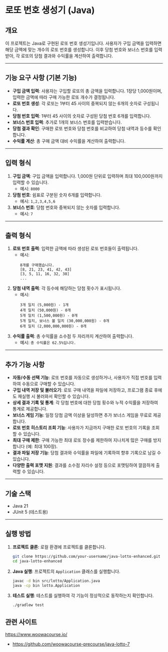 # 로또 번호 생성기 (Java)

## 개요

이 프로젝트는 Java로 구현된 로또 번호 생성기입니다. 사용자가 구입 금액을 입력하면 해당 금액에 맞는 개수의 로또 번호를 생성합니다. 이후 당첨 번호와 보너스 번호를 입력받아, 각 로또의 당첨 결과와 수익률을 계산하여 출력합니다.

---

## 기능 요구 사항 (기본 기능)

- **구입 금액 입력**: 사용자는 구입할 로또의 총 금액을 입력합니다. 1장당 1,000원이며, 입력한 금액에 따라 구매 가능한 로또 개수가 결정됩니다.
- **로또 번호 생성**: 각 로또는 1부터 45 사이의 중복되지 않는 6개의 숫자로 구성됩니다.
- **당첨 번호 입력**: 1부터 45 사이의 숫자로 구성된 당첨 번호 6개를 입력합니다.
- **보너스 번호 입력**: 추가로 1개의 보너스 번호를 입력받습니다.
- **당첨 결과 확인**: 구매한 로또 번호와 당첨 번호를 비교하여 당첨 내역과 등수를 확인합니다.
- **수익률 계산**: 총 구매 금액 대비 수익률을 계산하여 출력합니다.

---

## 입력 형식

1. **구입 금액**: 구입 금액을 입력합니다. 1,000원 단위로 입력하며 최대 100,000원까지 입력할 수 있습니다.
   - 예시: `8000`
2. **당첨 번호**: 쉼표로 구분된 숫자 6개를 입력합니다.
   - 예시: `1,2,3,4,5,6`
3. **보너스 번호**: 당첨 번호와 중복되지 않는 숫자를 입력합니다.
   - 예시: `7`

---

## 출력 형식

1. **로또 번호 출력**: 입력한 금액에 따라 생성된 로또 번호들이 출력됩니다.
   - 예시:
     ```plaintext
     8개를 구매했습니다.
     [8, 21, 23, 41, 42, 43]
     [3, 5, 11, 16, 32, 38]
     ...
     ```
2. **당첨 내역 출력**: 각 등수에 해당하는 당첨 횟수가 표시됩니다.
   - 예시:
     ```plaintext
     3개 일치 (5,000원) - 1개
     4개 일치 (50,000원) - 0개
     5개 일치 (1,500,000원) - 0개
     5개 일치, 보너스 볼 일치 (30,000,000원) - 0개
     6개 일치 (2,000,000,000원) - 0개
     ```
3. **수익률 출력**: 총 수익률을 소수점 두 자리까지 계산하여 출력합니다.
   - 예시: `총 수익률은 62.5%입니다.`

---

## 추가 기능 사항

- **자동/수동 선택 기능**: 로또 번호를 자동으로 생성하거나, 사용자가 직접 번호를 입력하여 수동으로 구매할 수 있습니다.
- **구입 내역 저장 및 불러오기**: 로또 구매 내역을 파일에 저장하고, 프로그램 종료 후에도 재실행 시 불러와서 확인할 수 있습니다.
- **상세 결과 기록 및 통계**: 각 당첨 번호에 대한 당첨 횟수와 누적 수익률을 저장하여 통계로 제공합니다.
- **보너스 게임 기능**: 일정 당첨 금액 이상을 달성하면 추가 보너스 게임을 무료로 제공합니다.
- **로또 번호 히스토리 조회 기능**: 사용자가 지금까지 구매한 로또 번호의 기록을 조회할 수 있습니다.
- **최대 구매 제한**: 구매 가능한 최대 로또 장수를 제한하여 지나치게 많은 구매를 방지합니다 (예: 최대 100장).
- **결과 파일 저장 기능**: 당첨 결과와 수익률을 파일에 기록하여 향후 기록으로 남길 수 있습니다.
- **다양한 출력 포맷 지원**: 결과를 소수점 자리수 설정 등으로 포맷팅하여 깔끔하게 출력할 수 있습니다.

---

## 기술 스택

- Java 21
- JUnit 5 (테스트용)

---

## 실행 방법

1. **프로젝트 클론**: 로컬 환경에 프로젝트를 클론합니다.

   ```bash
   git clone https://github.com/your-username/java-lotto-enhanced.git
   cd java-lotto-enhanced
   ```

2. **Java 실행**: 프로젝트의 `Application` 클래스를 실행합니다.

   ```bash
   javac -d bin src/lotto/Application.java
   java -cp bin lotto.Application
   ```

3. **테스트 실행**: 테스트를 실행하여 각 기능이 정상적으로 동작하는지 확인합니다.
   ```bash
   ./gradlew test
   ```



## **관련 사이트**
https://www.woowacourse.io/
- https://github.com/woowacourse-precourse/java-lotto-7
